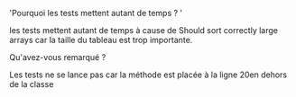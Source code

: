 'Pourquoi les tests mettent autant de temps ? '

les tests mettent autant de temps à cause de Should sort correctly large arrays car la taille du tableau est trop importante.

Qu'avez-vous remarqué ? 

Les tests ne se lance pas car la méthode est placée à la ligne 20en dehors de la classe